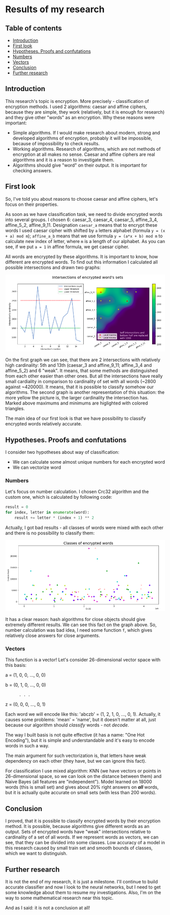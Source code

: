 # Results of my research

[intersections]: ./img/intersections.png
[classes]: ./img/classes.png

## Table of contents

- [Introduction](#Introduction)
- [First look](#First-look)
- [Hypotheses. Proofs and confutations](#Hypotheses-proofs-and-confutations)
 - [Numbers](#Numbers)
 - [Vectors](#Vectors)
- [Conclusion](#Conclusion)
- [Further research](#Further-research)

## Introduction

This research's topic is encryption. More precisely - classification of encryption methods. I used 2 algorithms: caesar and affine ciphers, because 
they are simple, they work (relatively, but it is enough for research) and they give other "words" as an encryption. Why these reasons were 
important:

- Simple algorithms. If I would make research about modern, strong and developed algorithms of encryption, probably it will be impossible, 
because of impossibility to check results.
- Working algorithms. Research of algorithms, which are not methods of encryption at all makes no sense. Caesar and affine ciphers are real 
algorithms and it is a reason to investigate them.
- Algorithms should give "word" on their output. It is important for checking answers.

## First look

So, I've told you about reasons to choose caesar and affine ciphers, let's focus on their properties.

As soon as we have classification task, we need to divide encrypted words into several groups. I chosen 6: caesar_3, caesar_4, caesar_5, 
affine_3_4, affine_5_2, affine_9_11. Designation `caesar_a` means that to encrypt these words I used caesar cipher with shifted by `a` letters 
alphabet (formula `y = (x + a) mod m`); `affine_a_b` means that we use formula `y = (a*x + b) mod m` to calculate new index of letter, where `m` 
is a length of our alphabet. As you can see, if we put `a = 1` in affine formula, we get caesar cipher.

All words are encrypted by these algorithms. It is important to know, how different are encrypted words. To find out this information I calculated 
all possible intersections and drawn two graphs:

![intersections][]

On the first graph we can see, that there are 2 intersections with relatively high cardinality: 5th and 13th (caesar_3 and affine_9_11; affine_3_4 
and affine_5_2) and 6 "weak". It means, that some methods are distinguished from each other easier than other ones. But all the 
intersections have really small cardiality in comparison to cardinality of set with all words (~2800 against ~420000). It means, that it is 
possible to classify somehow our algorithms.
The second graph is another representation of this situation: the more yellow the picture is, the larger cardinality the intersection has. Marked 
above maximums and minimums are higlighted with colored triangles.

The main idea of our first look is that we have possibility to classify encrypted words relatively accurate.

## Hypotheses. Proofs and confutations

I consider two hypotheses about way of classification:
- We can calculate some almost unique numbers for each encrypted word
- We can vectorize word

### Numbers

Let's focus on number calculation. I chosen Crc32 algorithm and the custom one, which is calculated by following code:
```python
result = 0
for index, letter in enumerate(word):
    result += letter * (index + 1) ** 2
```

Actually, I got bad results - all classes of words were mixed with each other and there is no possibility to classify them:

![classes][]

It has a clear reason: hash algorithms for close objects should give extremely different results. We can see this fact on the graph above. So, 
number calculation was bad idea, I need some function `f`, which gives relatively close answers for close arguments.

### Vectors

This function is a vector! Let's consider 26-dimensional vector space with this basis:

a = (1, 0, 0, ..., 0, 0)

b = (0, 1, 0, ..., 0, 0)

          . . .

z = (0, 0, 0, ..., 0, 1)

Each word we will encode like this: 'abczb' = (1, 2, 1, 0, ..., 0, 1). Actually, it causes some problems: 'mean' = 'name', but it doesn't matter 
at all, just because our algorithm should *classify* words - not *decode*.

The way I built basis is not quite effective (it has a name: "One Hot Encoding"), but it is simple and understandable and it's easy to encode 
words in such a way.

The main argument for such vectorization is, that letters have weak dependency on each other (they have, but we can ignore this fact).

For classification I use mixed algorithm: KNN (we have vectors or points in 26-dimensional space, so we can look on the distance between them) 
and Naive Bayes (all features are "independent"). Model learned on 18000 words (this is small set) and gives about 20% right answers on ***all*** 
words, but it is actually quite accurate on small sets (with less than 200 words).

## Conclusion

I proved, that it is possible to classify encrypted words by their encryption method. It is possible, because algorithms give different words as an 
output. Sets of encrypted words have "weak" intersections relative to cardinality of a set of all words. If we represent words as vectors, we can 
see, that they can be divided into some classes. Low accuracy of a model in this research caused by small train set and smooth bounds of classes, 
which we want to distinguish.

## Further research

It is not the end of my research, it is just a milestone. I'll continue to build accurate classifier and now I look to the neural networks, but I 
need to get some knowledge about them to resume my investigations. Also, I'm on the way to some mathematical research near this topic.

And as I said: it is not a conclusion at all!
